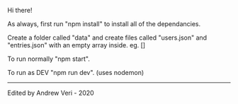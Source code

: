Hi there!

As always, first run "npm install" to install all of the dependancies.

Create a folder called "data" and create files called "users.json" and "entries.json" with an empty array inside. eg. []

To run normally "npm start".

To run as DEV "npm run dev". (uses nodemon)



-----------------------------
Edited by Andrew Veri - 2020